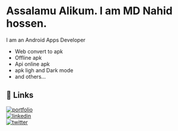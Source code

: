 
# Assalamu Alikum. I am MD Nahid hossen.




I am an Android Apps Developer
- Web convert to apk
- Offline apk
- Api online apk
- apk ligh and Dark mode
- and others...

## 🔗 Links
[![portfolio](https://img.shields.io/badge/my_website-000?style=for-the-badge&logo=ko-)](https://nicom.top/)</br>
[![linkedin](https://img.shields.io/badge/facebook-0A66C2?style=for-the-badge&logo=)](https://www.facebook.com/mdnahid90090)</br>
[![twitter](https://img.shields.io/badge/twitter-1DA1F2?style=for-the-badge&logo=)](https://twitter.com/)


